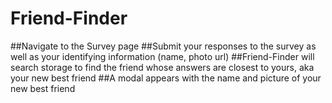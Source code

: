 # Friend-Finder

##Navigate to the Survey page
##Submit your responses to the survey as well as your identifying information (name, photo url)
##Friend-Finder will search storage to find the friend whose answers are closest to yours, aka your new best friend
##A modal appears with the name and picture of your new best friend
